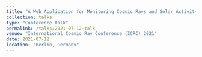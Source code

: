 ```yaml
---
title: "A Web Application for Monitoring Cosmic Rays and Solar Activity"
collection: talks
type: "Conference talk"
permalink: /talks/2021-07-12-talk
venue: "International Cosmic Ray Conference (ICRC) 2021"
date: 2021-07-12
location: "Berlin, Germany"
---
```

